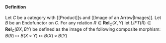 
#### Definition
Let $C$ be a category with [[Product]]s and [[Image of an Arrow|Images]]. Let $B$ be an Endofunctor on $C$.
For any relation $R \in \textbf{Rel}_C(X, Y)$ let $LIFT(R)\in \textbf{Rel}_C(BX, BY)$ be defined as
the image of the following composite morphism: $B(R)\mapsto B(X \times Y) \mapsto B(X) \times B(Y)$ 
